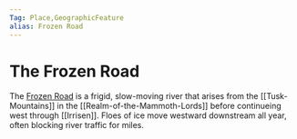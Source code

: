 ```yaml
---
Tag: Place,GeographicFeature
alias: Frozen Road
---
```

# The Frozen Road
The [Frozen Road](https://pathfinderwiki.com/wiki/Frozen_Road) is a frigid, slow-moving river that arises from the [[Tusk-Mountains]] in the [[Realm-of-the-Mammoth-Lords]] before continueing west through [[Irrisen]]. Floes of ice move westward downstream all year, often blocking river traffic for miles.